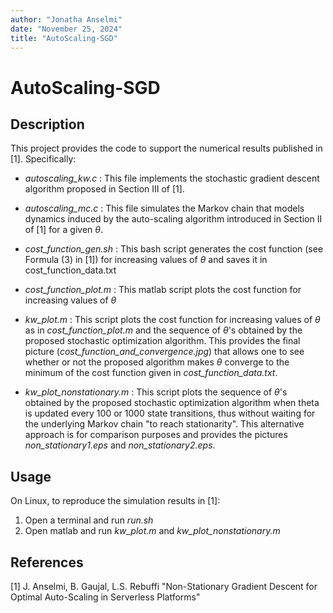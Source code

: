 ```yaml
---
author: "Jonatha Anselmi"
date: "November 25, 2024"
title: "AutoScaling-SGD"
---
```


# AutoScaling-SGD

## Description

This project provides the code to support the numerical results published in [1]. Specifically:

- *autoscaling_kw.c* :
This file implements the stochastic gradient descent algorithm proposed in Section III of [1]. 

- *autoscaling_mc.c* :
This file simulates the Markov chain that models dynamics induced by the auto-scaling algorithm introduced in Section II of [1] for a given $\theta$.

- *cost_function_gen.sh* :
This bash script generates the cost function (see Formula (3) in [1]) for increasing values of $\theta$ and saves it in cost_function_data.txt

- *cost_function_plot.m* :
This matlab script plots the cost function for increasing values of $\theta$

- *kw_plot.m* :
This script plots the cost function for increasing values of $\theta$ as in *cost_function_plot.m* and the sequence of $\theta$'s obtained by the proposed stochastic optimization algorithm. This provides the final picture (*cost_function_and_convergence.jpg*) that allows one to see whether or not the proposed algorithm makes $\theta$ converge to the minimum of the cost function given in *cost_function_data.txt*.

- *kw_plot_nonstationary.m* :
This script plots the sequence of $\theta$'s obtained by the proposed stochastic optimization algorithm when theta is updated every 100 or 1000 state transitions, thus without waiting for the underlying Markov chain "to reach stationarity". This alternative approach is for comparison purposes and provides the pictures *non_stationary1.eps* and *non_stationary2.eps*.


## Usage

On Linux, to reproduce the simulation results in [1]:

 1.  Open a terminal and run *run.sh*
 2.  Open matlab and run *kw_plot.m* and  *kw_plot_nonstationary.m*


## References

[1] J. Anselmi, B. Gaujal, L.S. Rebuffi "Non-Stationary Gradient Descent for Optimal Auto-Scaling in Serverless Platforms"

